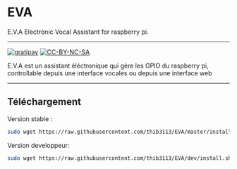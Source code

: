 EVA
===

E.V.A Electronic Vocal Assistant for raspberry pi.

---
[![gratipay](https://img.shields.io/gratipay/thib3113.svg)](https://gratipay.com/thib3113) [![CC-BY-NC-SA](https://i.creativecommons.org/l/by-nc-sa/3.0/fr/88x31.png)](https://creativecommons.org/licenses/by-nc-sa/3.0/)

E.V.A est un assistant éléctronique qui gère les GPIO du raspberry pi, controllable depuis une interface vocales ou depuis une interface web

---

Téléchargement
--------------

Version stable :

```bash
sudo wget https://raw.githubusercontent.com/thib3113/EVA/master/install.sh -O install.sh && sudo chmod +x install.sh && sudo ./install.sh -b:master
```

Version developpeur:

```bash
sudo wget https://raw.githubusercontent.com/thib3113/EVA/dev/install.sh -O install.sh && sudo chmod +x install.sh && sudo ./install.sh -b:dev
```